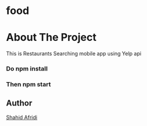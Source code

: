 # food
# About The Project
This is Restaurants Searching mobile app using Yelp api  <br />

### Do npm install
### Then npm start

## Author
[Shahid Afridi](https://github.com/shahidahamad113)
